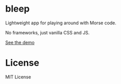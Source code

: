 # bleep

Lightweight app for playing around with Morse code.

No frameworks, just vanilla CSS and JS.

[See the demo](http://tapiocode.github.io/bleep/)

# License

MIT License
